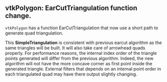 ## vtkPolygon: EarCutTriangulation function change.

``vtkPolygon`` has a function EarCutTriangulation that now use a short path to generate quad triangulation.

This **SimpleTriangulation** is consistent  with previous earcut algorithm as the same triangles will be built.
It will also take care of arrowhead quads properly.
For performance reasons, the internal index order of the triangle points generated will differ from the previous algorithm.
Indeed, the new algorithm will not have the more concave corner as first point inside the generated triangle.
External filters that depends on an internal point order in each triangulated quad may have there output slightly changing.

